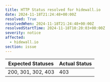 ```yaml
---
title: HTTP Status resolved for hidewall.io
date: 2024-11-18T21:24:48+00:00Z
resolved: True
resolvedWhen: 2024-11-18T21:24:48+00:00Z
resolvedStartTime: 2024-11-18T10:20:03+00:00Z
severity: notice
affected:
  - hidewall.io
section: issue
---
```


| Expected Statuses | Actual Status  |
|-------------------|----------------|
| 200, 301, 302, 403 | 403 |
